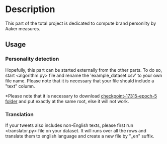 # Description
This part of the total project is dedicated to compute brand personlity by Aaker measures.

## Usage
### Personality detection
Hopefully, this part can be started externally from the other parts. To do so, start <algorithm.py> file and rename the 'example_dataset.csv' to your own file name. Please note that it is necessary that your file should include a "text" column.

*Please note that it is necessary to download [checkpoint-17315-epoch-5 folder](https://uofi.box.com/s/0ekhjz7mrwz6u2lpxqaz3ti49wtaegjq) and put exactly at the same root, else it will not work.

### Translation
If your tweets also includes non-English texts, please first run <translator.py> file on your dataset. It will runs over all the rows and translate them to english language and create a new file by "_en" suffix.

